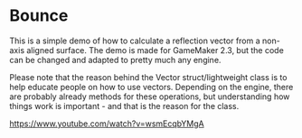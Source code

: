 # Bounce

This is a simple demo of how to calculate a reflection vector from a non-axis aligned surface.  The demo is made for GameMaker 2.3,  but the code can be changed 
and adapted to pretty much any engine.

Please note that the reason behind the Vector struct/lightweight class is to help educate people on how to use vectors.  Depending on the engine, there are probably
already methods for these operations, but understanding how things work is important - and that is the reason for the class.

https://www.youtube.com/watch?v=wsmEcqbYMgA
